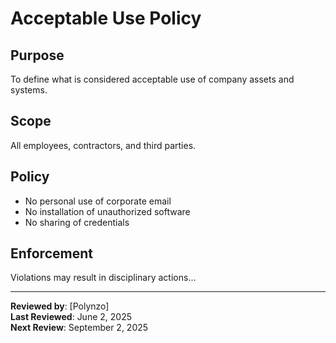 # Acceptable Use Policy

## Purpose
To define what is considered acceptable use of company assets and systems.

## Scope
All employees, contractors, and third parties.

## Policy
- No personal use of corporate email
- No installation of unauthorized software
- No sharing of credentials

## Enforcement
Violations may result in disciplinary actions...

---

**Reviewed by**: [Polynzo]  
**Last Reviewed**: June 2, 2025  
**Next Review**: September 2, 2025  

